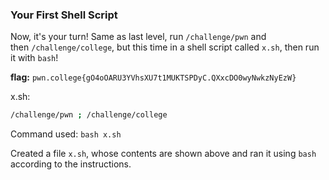 ### Your First Shell Script 

Now, it's your turn! Same as last level, run `/challenge/pwn` and then `/challenge/college`, but this time in a shell script called `x.sh`, then run it with `bash`!

**flag:** `pwn.college{gO4oOARU3YVhsXU7t1MUKTSPDyC.QXxcDO0wyNwkzNyEzW}`

x.sh: 
```bash
/challenge/pwn ; /challenge/college 
```
Command used: 
`bash x.sh`

Created a file `x.sh`, whose contents are shown above and ran it using `bash` according to the instructions.  
